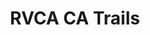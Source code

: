 ---
schema: default
title: RVCA CA Trails
organization: RVCA
notes: "Last Update (mm-dd-yyyy): <strong>10-10-2019<br><br>RVCA CA Trails</strong> represent the publicly accessible RVCA Conservation Areas Trails. Please see the associated <i>CA Lands (with public access)</i> dataset.\r\nFor further information on individual Conservation Areas, please visit <a href=\"https://www.rvca.ca/conservation-areas\">rvca.ca/conservation-areas</a>."
resources:
  - name: RVCA CA Trails Shapefile
    url: 'https://gis.rvca.ca/openData/RVCA_CATrailsSHP.zip'
    format: shp
  - name: RVCA CA Trails Rest Endpoint
    url: >-
      https://gis.rvca.ca/arcgis/rest/services/RVCA_ConservationArea_Service/MapServer/6
    format: api
  - name: RVCA CA Trails Generate Kml
    url: >-
      https://gis.rvca.ca/arcgis/rest/services/RVCA_ConservationArea_Service/MapServer/generateKml
    format: kml
  - name: RVCA CA Trails CAD-DWG
    url: 'https://gis.rvca.ca/openData/RVCA_CATrailsDWG.zip'
    format: cad
license: 'https://gis.rvca.ca/openData/RVCA Open Data Licence.pdf'
metadata: >-
  <big><strong><a href="https://gis.rvca.ca/data.html">View    
  Metadata...</a></strong></big>
category:
  - RVCA Open Datasets
maintainer: 'Dave Crossman, RVCA GIS Coordinator'
maintainer_email: '<a href="mailto:gis@rvca.ca">gis@rvca.ca</a>'
lastUpdate: <strong>10-10-2019</strong>
---